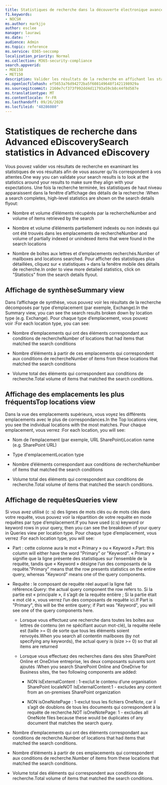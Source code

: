 ```yaml
---
title: Statistiques de recherche dans la découverte électronique avancée
f1.keywords:
- NOCSH
ms.author: markjjo
author: esclee
manager: laurawi
ms.date: ''
audience: Admin
ms.topic: reference
ms.service: O365-seccomp
localization_priority: Normal
ms.collection: M365-security-compliance
search.appverid:
- MOE150
- MET150
description: Valider les résultats de la recherche en affichant les statistiques générées après l’exécution d’une recherche de collection dans Advanced eDiscovery.
ms.openlocfilehash: ef5653a76d94272ba5f608149648f1421198929a
ms.sourcegitcommit: 2160e7cf373f992dd4d11793a59cb8c44f8d587e
ms.translationtype: MT
ms.contentlocale: fr-FR
ms.lasthandoff: 09/26/2020
ms.locfileid: "48286080"
---
```

# <a name="search-statistics-in-advanced-ediscovery"></a><span data-ttu-id="c551c-103">Statistiques de recherche dans Advanced eDiscovery</span><span class="sxs-lookup"><span data-stu-id="c551c-103">Search statistics in Advanced eDiscovery</span></span>

<span data-ttu-id="c551c-104">Vous pouvez valider vos résultats de recherche en examinant les statistiques de vos résultats afin de vous assurer qu’ils correspondent à vos attentes.</span><span class="sxs-lookup"><span data-stu-id="c551c-104">One way you can validate your search results is to look at the statistics around your results to make sure they align with your expectations.</span></span> <span data-ttu-id="c551c-105">Une fois la recherche terminée, les statistiques de haut niveau apparaissent dans la fenêtre d’affichage des détails de la recherche :</span><span class="sxs-lookup"><span data-stu-id="c551c-105">When a search completes, high-level statistics are shown on the search details flyout:</span></span>

- <span data-ttu-id="c551c-106">Nombre et volume d’éléments récupérés par la recherche</span><span class="sxs-lookup"><span data-stu-id="c551c-106">Number and volume of items retrieved by the search</span></span>

- <span data-ttu-id="c551c-107">Nombre et volume d’éléments partiellement indexés ou non indexés qui ont été trouvés dans les emplacements de recherche</span><span class="sxs-lookup"><span data-stu-id="c551c-107">Number and volume of partially indexed or unindexed items that were found in the search locations</span></span>

- <span data-ttu-id="c551c-108">Nombre de boîtes aux lettres et d’emplacements recherchés.</span><span class="sxs-lookup"><span data-stu-id="c551c-108">Number of mailboxes and locations searched.</span></span>
<span data-ttu-id="c551c-109">Pour afficher des statistiques plus détaillées, cliquez sur « statistiques » dans la fenêtre mobile des détails de recherche.</span><span class="sxs-lookup"><span data-stu-id="c551c-109">In order to view more detailed statistics, click on "Statistics" from the search details flyout.</span></span>

## <a name="summary-view"></a><span data-ttu-id="c551c-110">Affichage de synthèse</span><span class="sxs-lookup"><span data-stu-id="c551c-110">Summary view</span></span>

<span data-ttu-id="c551c-111">Dans l’affichage de synthèse, vous pouvez voir les résultats de la recherche décomposés par type d’emplacement (par exemple, Exchange).</span><span class="sxs-lookup"><span data-stu-id="c551c-111">In the Summary view, you can see the search results broken down by location type (e.g. Exchange).</span></span> <span data-ttu-id="c551c-112">Pour chaque type d’emplacement, vous pouvez voir :</span><span class="sxs-lookup"><span data-stu-id="c551c-112">For each location type, you can see:</span></span>

- <span data-ttu-id="c551c-113">Nombre d’emplacements qui ont des éléments correspondant aux conditions de recherche</span><span class="sxs-lookup"><span data-stu-id="c551c-113">Number of locations that had items that matched the search conditions</span></span>

- <span data-ttu-id="c551c-114">Nombre d’éléments à partir de ces emplacements qui correspondent aux conditions de recherche</span><span class="sxs-lookup"><span data-stu-id="c551c-114">Number of items from these locations that matched the search conditions</span></span>

- <span data-ttu-id="c551c-115">Volume total des éléments qui correspondent aux conditions de recherche.</span><span class="sxs-lookup"><span data-stu-id="c551c-115">Total volume of items that matched the search conditions.</span></span>

## <a name="top-locations-view"></a><span data-ttu-id="c551c-116">Affichage des emplacements les plus fréquents</span><span class="sxs-lookup"><span data-stu-id="c551c-116">Top locations view</span></span>

<span data-ttu-id="c551c-117">Dans la vue des emplacements supérieurs, vous voyez les différents emplacements avec le plus de correspondances.</span><span class="sxs-lookup"><span data-stu-id="c551c-117">In the Top locations view, you see the individual locations with the most matches.</span></span> <span data-ttu-id="c551c-118">Pour chaque emplacement, vous verrez :</span><span class="sxs-lookup"><span data-stu-id="c551c-118">For each location, you will see:</span></span>

- <span data-ttu-id="c551c-119">Nom de l’emplacement (par exemple, URL SharePoint)</span><span class="sxs-lookup"><span data-stu-id="c551c-119">Location name (e.g. SharePoint URL)</span></span>

- <span data-ttu-id="c551c-120">Type d'emplacement</span><span class="sxs-lookup"><span data-stu-id="c551c-120">Location type</span></span>

- <span data-ttu-id="c551c-121">Nombre d’éléments correspondant aux conditions de recherche</span><span class="sxs-lookup"><span data-stu-id="c551c-121">Number of items that matched the search conditions</span></span>

- <span data-ttu-id="c551c-122">Volume total des éléments qui correspondent aux conditions de recherche.</span><span class="sxs-lookup"><span data-stu-id="c551c-122">Total volume of items that matched the search conditions.</span></span>

## <a name="queries-view"></a><span data-ttu-id="c551c-123">Affichage de requêtes</span><span class="sxs-lookup"><span data-stu-id="c551c-123">Queries view</span></span>

<span data-ttu-id="c551c-124">Si vous avez utilisé (c :s) des lignes de mots clés ou de mots clés dans votre requête, vous pouvez voir la répartition de votre requête en mode requêtes par type d’emplacement.</span><span class="sxs-lookup"><span data-stu-id="c551c-124">If you have used (c:s) keyword or keyword rows in your query, then you can see the breakdown of your query in Queries view per location type.</span></span> <span data-ttu-id="c551c-125">Pour chaque type d’emplacement, vous verrez :</span><span class="sxs-lookup"><span data-stu-id="c551c-125">For each location type, you will see:</span></span>

- <span data-ttu-id="c551c-126">Part : cette colonne aura le mot « Primary » ou « Keyword ».</span><span class="sxs-lookup"><span data-stu-id="c551c-126">Part: this column will either have the word "Primary" or "Keyword".</span></span> <span data-ttu-id="c551c-127">« Primary » signifie que la ligne présente des statistiques sur l’ensemble de la requête, tandis que « Keyword » désigne l’un des composants de la requête.</span><span class="sxs-lookup"><span data-stu-id="c551c-127">"Primary" means that the row presents statistics on the entire query, whereas "Keyword" means one of the query components.</span></span>

- <span data-ttu-id="c551c-128">Requête : le composant de requête réel auquel la ligne fait référence.</span><span class="sxs-lookup"><span data-stu-id="c551c-128">Query: the actual query component the row refers to.</span></span> <span data-ttu-id="c551c-129">Si la partie est « principale », il s’agit de la requête entière ; Si la partie était « mot clé », vous verrez l’un des composants de requête ici.</span><span class="sxs-lookup"><span data-stu-id="c551c-129">If Part is "Primary", this will be the entire query; if Part was "Keyword", you will see one of the query components here.</span></span>
  
  - <span data-ttu-id="c551c-130">Lorsque vous effectuez une recherche dans toutes les boîtes aux lettres de contenu (en ne spécifiant aucun mot-clé), la requête réelle est (taille >= 0) de sorte que tous les éléments soient renvoyés.</span><span class="sxs-lookup"><span data-stu-id="c551c-130">When you search all contentin mailboxes (by not specifying any keywords), the actual query is (size >= 0) so that all items are returned</span></span>
  
  - <span data-ttu-id="c551c-131">Lorsque vous effectuez des recherches dans des sites SharePoint Online et OneDrive entreprise, les deux composants suivants sont ajoutés :</span><span class="sxs-lookup"><span data-stu-id="c551c-131">When you search SharePoint Online and OneDrive for Business sites, the two following components are added:</span></span>
    
    - <span data-ttu-id="c551c-132">NON IsExternalContent : 1-exclut le contenu d’une organisation SharePoint locale</span><span class="sxs-lookup"><span data-stu-id="c551c-132">NOT IsExternalContent:1 - excludes any content from an on-premises SharePoint organization</span></span>
    
    - <span data-ttu-id="c551c-133">NON isOneNotePage : 1-exclut tous les fichiers OneNote, car il s’agit de doublons de tous les documents qui correspondent à la requête de recherche.</span><span class="sxs-lookup"><span data-stu-id="c551c-133">NOT isOneNotePage: 1 - excludes all OneNote files because these would be duplicates of any document that matches the search query.</span></span>

- <span data-ttu-id="c551c-134">Nombre d’emplacements qui ont des éléments correspondant aux conditions de recherche.</span><span class="sxs-lookup"><span data-stu-id="c551c-134">Number of locations that had items that matched the search conditions.</span></span>

- <span data-ttu-id="c551c-135">Nombre d’éléments à partir de ces emplacements qui correspondent aux conditions de recherche.</span><span class="sxs-lookup"><span data-stu-id="c551c-135">Number of items from these locations that matched the search conditions.</span></span>

- <span data-ttu-id="c551c-136">Volume total des éléments qui correspondent aux conditions de recherche.</span><span class="sxs-lookup"><span data-stu-id="c551c-136">Total volume of items that matched the search conditions.</span></span>
